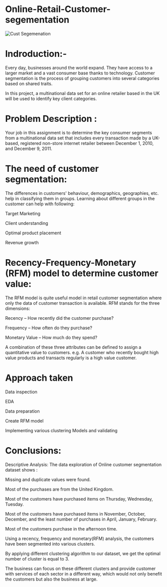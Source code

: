# Online-Retail-Customer-segementation
![Cust Segemenation](https://user-images.githubusercontent.com/109813094/213918222-2d827f77-be61-4842-ae72-bfa2022687fc.png)
# Indroduction:-

Every day, businesses around the world expand. They have access to a larger market and a vast consumer base thanks to technology. Customer segmentation is the process of grouping customers into several categories based on shared traits.

In this project, a multinational data set for an online retailer based in the UK will be used to identify key client categories.

# Problem Description :
Your job in this assignment is to determine the key consumer segments from a multinational data set that includes every transaction made by a UK-based, registered non-store internet retailer between December 1, 2010, and December 9, 2011.

# The need of customer segmentation:
The differences in customers' behaviour, demographics, geographies, etc. help in classifying them in groups. Learning about different groups in the customer can help with following:

Target Marketing

Client understanding

Optimal product placement

Revenue growth

# Recency-Frequency-Monetary (RFM) model to determine customer value:
The RFM model is quite useful model in retail customer segmentation where only the data of customer transaction is available. RFM stands for the three dimensions:

Recency – How recently did the customer purchase?

Frequency – How often do they purchase?

Monetary Value – How much do they spend?

A combination of these three attributes can be defined to assign a quantitative value to customers. e.g. A customer who recently bought high value products and transacts regularly is a high value customer.

# Approach taken
Data inspection

EDA

Data preparation

Create RFM model

Implementing various clustering Models and validating

# Conclusions:
Descriptive Analysis: The data exploration of Online customer segmentation dataset shows :

Missing and duplicate values were found.

Most of the purchases are from the United Kingdom.

Most of the customers have purchased items on Thursday, Wednesday, Tuesday.

Most of the customers have purchased items in November, October, December, and the least number of purchases in April, January, February.

Most of the customers purchase in the afternoon time.

Using a recency, frequency and monetary(RFM) analysis, the customers have been segmented into various clusters.

By applying different clustering algorithm to our dataset, we get the optimal number of cluster is equal to 3.

The business can focus on these different clusters and provide customer with services of each sector in a different way, which would not only benefit the customers but also the business at large.

